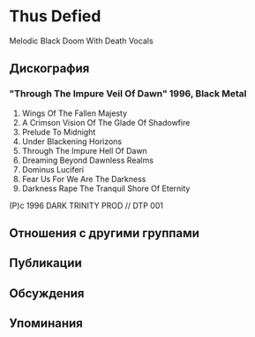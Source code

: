 # Thus Defied

Melodic Black Doom With Death Vocals

## Дискография

### "Through The Impure Veil Of Dawn" 1996, Black Metal

1.  Wings Of The Fallen Majesty
2.   A Crimson Vision Of The Glade Of Shadowfire
3.  Prelude To Midnight
4.  Under Blackening Horizons
5.  Through The Impure Hell Of Dawn
6.  Dreaming Beyond Dawnless Realms
7.  Dominus Luciferi
8.  Fear Us For We Are The Darkness
9.  Darkness Rape The Tranquil Shore Of Eternity

(P)c 1996 DARK TRINITY PROD // DTP 001


## Отношения с другими группами


## Публикации


## Обсуждения


## Упоминания


